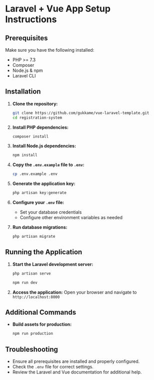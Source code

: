 # Laravel + Vue App Setup Instructions

## Prerequisites

Make sure you have the following installed:
- PHP >= 7.3
- Composer
- Node.js & npm
- Laravel CLI

## Installation

1. **Clone the repository:**
    ```sh
    git clone https://github.com/gukkame/vue-laravel-template.git
    cd registration-system
    ```

2. **Install PHP dependencies:**
    ```sh
    composer install
    ```

3. **Install Node.js dependencies:**
    ```sh
    npm install
    ```

4. **Copy the `.env.example` file to `.env`:**
    ```sh
    cp .env.example .env
    ```

5. **Generate the application key:**
    ```sh
    php artisan key:generate
    ```

6. **Configure your `.env` file:**
    - Set your database credentials
    - Configure other environment variables as needed

7. **Run database migrations:**
    ```sh
    php artisan migrate
    ```

## Running the Application

1. **Start the Laravel development server:**
    ```sh
    php artisan serve
    ```
    ```sh
    npm run dev
    ```

2. **Access the application:**
    Open your browser and navigate to `http://localhost:8000`

## Additional Commands

- **Build assets for production:**
  ```sh
  npm run production
  ```

## Troubleshooting

- Ensure all prerequisites are installed and properly configured.
- Check the `.env` file for correct settings.
- Review the Laravel and Vue documentation for additional help.
